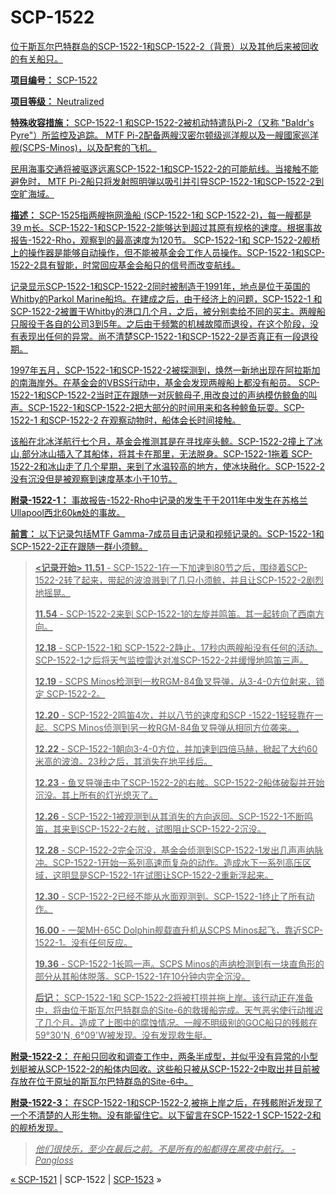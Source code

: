 # SCP-1522
                        


<a shape='rect' href='http://scp-wiki.wdfiles.com/local--files/scp-1522/stillbirthboats.jpg' />

位于斯瓦尔巴特群岛的SCP-1522-1和SCP-1522-2（背景）以及其他后来被回收的有关船只。



**项目编号：** SCP-1522

**项目等级：** Neutralized

**特殊收容措施：** SCP-1522-1 和SCP-1522-2被机动特遣队Pi-2（又称 "Baldr's Pyre"）所监控及追踪。 MTF Pi-2配备两艘汉密尔顿级巡洋舰以及一艘國家巡洋舰(SCPS-Minos)，以及配套的飞机。

民用海事交通将被驱逐远离SCP-1522-1和SCP-1522-2的可能航线。当接触不能避免时， MTF Pi-2船只将发射照明弹以吸引并引导SCP-1522-1和SCP-1522-2到空旷海域。

**描述：** SCP-1525指两艘拖网渔船 (SCP-1522-1和 SCP-1522-2)，每一艘都是39 m长。SCP-1522-1和SCP-1522-2能够达到超过其原有规格的速度。根据事故报告-1522-Rho，观察到的最高速度为120节。 SCP-1522-1和 SCP-1522-2舰桥上的操作器是能够自动操作，但不能被基金会工作人员操作。SCP-1522-1和SCP-1522-2具有智能，时常回应基金会船只的信号而改变航线。

记录显示SCP-1522-1和SCP-1522-2同时被制造于1991年，地点是位于英国的Whitby的Parkol Marine船坞。在建成之后，由于经济上的问题，SCP-1522-1 和SCP-1522-2被置于Whitby的港口几个月，之后，被分别卖给不同的买主。两艘船只服役于各自的公司3到5年。之后由于频繁的机械故障而退役，在这个阶段，没有表现出任何的异常。尚不清楚SCP-1522-1和SCP-1522-2是否真正有一段退役期。

1997年五月，SCP-1522-1和SCP-1522-2被探测到，焕然一新地出现在阿拉斯加的南海岸外。在基金会的VBSS行动中，基金会发现两艘船上都没有船员。 SCP-1522-1和SCP-1522-2当时正在跟随一对灰鲸母子,用改良过的声纳模仿鲸鱼的叫声。SCP-1522-1和SCP-1522-2把大部分的时间用来和各种鲸鱼玩耍。SCP-1522-1 和SCP-1522-2 在观察动物时，船体会长时间接触。

该船在北冰洋航行七个月，基金会推测其是在寻找座头鲸。SCP-1522-2撞上了冰山,部分冰山插入了其船体，将其卡在那里，无法脱身。SCP-1522-1拖着 SCP-1522-2和冰山走了几个星期，来到了水温较高的地方，使冰块融化。SCP-1522-2没有沉没但是被观察到速度基本小于10节。

**附录-1522-1：** 事故报告-1522-Rho中记录的发生于于2011年中发生在苏格兰Ullapool西北60㎞处的事故。

**前言：** 以下记录包括MTF Gamma-7成员目击记录和视频记录的。SCP-1522-1和SCP-1522-2正在跟随一群小须鲸。


> **<记录开始>** 
**11.51**  - SCP-1522-1在一下加速到80节之后，围绕着SCP-1522-2转了起来，带起的波浪溅到了几只小须鲸，并且让SCP-1522-2剧烈地摇晃。
> 
> **11.54**  - SCP-1522-2来到 SCP-1522-1的左旋并鸣笛。其一起转向了西南方向。
> 
> **12.18**  - SCP-1522-1和 SCP-1522-2静止。17秒内两艘船没有任何的活动。SCP-1522-1之后将天气监控雷达对准SCP-1522-2并缓慢地鸣笛三声。
> 
> **12.19**  - SCPS Minos检测到一枚RGM-84鱼叉导弹，从3-4-0方位射来，锁定 SCP-1522-2。
> 
> **12.20**  - SCP-1522-2鸣笛4次，并以八节的速度和SCP -1522-1轻轻靠在一起。SCPS Minos侦测到另一枚RGM-84鱼叉导弹从相同方位袭来。.
> 
> **12.22**  - SCP-1522-1朝向3-4-0方位，并加速到四倍马赫，掀起了大约60米高的波浪。23秒之后，其消失在地平线后。
> 
> **12.23**  - 鱼叉导弹击中了SCP-1522-2的右舷。SCP-1522-2船体破裂并开始沉没。其上所有的灯光熄灭了。
> 
> **12.26**  - SCP-1522-1被观测到从其消失的方向返回。SCP-1522-1不断鸣笛，其来到SCP-1522-2右舷，试图阻止SCP-1522-2沉没。
> 
> **12.28**  - SCP-1522-2完全沉没，基金会侦测到SCP-1522-1发出几声声纳脉冲。SCP-1522-1开始一系列高速而复杂的动作。造成水下一系列高压区域，这明显是SCP-1522-1在试图让SCP-1522-2重新浮起来。
> 
> **12.30**  - SCP-1522-2已经不能从水面观测到。SCP-1522-1终止了所有动作。
> 
> **16.00**  - 一架MH-65C Dolphin舰载直升机从SCPS Minos起飞，靠近SCP-1522-1。没有任何反应。
> 
> **19.36**  - SCP-1522-1长鸣一声。SCPS Minos的声纳检测到有一块直角形的部分从其船体脱落。SCP-1522-1在10分钟内完全沉没。
> 
> **后记：** SCP-1522-1和 SCP-1522-2将被打捞并拖上岸。该行动正在准备中，将由位于斯瓦尔巴特群岛的Site-6的救援船完成。天气恶劣使行动推迟了几个月。造成了上图中的腐蚀情况。一艘不明级别的GOC船只的残骸在59°30'N, 6°09'W被发现。没有发现救生艇。
> 

**附录-1522-2：**  在船只回收和调查工作中，两条半成型，并似乎没有异常的小型划艇被从SCP-1522-2的船体内回收。这些船只被从SCP-1522-2中取出并目前被存放在位于原址的斯瓦尔巴特群岛的Site-6中。

**附录-1522-3：** 在SCP-1522-1和SCP-1522-2,被拖上岸之后，在残骸附近发现了一个不清楚的人形生物。没有能留住它。以下留言在SCP-1522-1 SCP-1522-2和的舰桥发现。


> *他们很快乐，至少在最后之前。不是所有的船都得在黑夜中航行。
-Pangloss* 
> 



« [SCP-1521](/scp-1521) | SCP-1522 | [SCP-1523](/scp-1523) »





                    